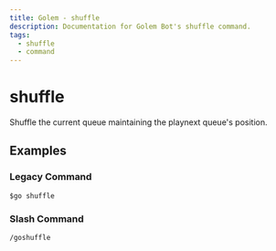 ```yaml
---
title: Golem - shuffle
description: Documentation for Golem Bot's shuffle command.
tags:
  - shuffle
  - command
---
```


# shuffle <badge text="LocalMusic*" type="localmusic-badge optional-mod-badge tooltip-root"/> <badge text="Youtube*" type="youtube-badge optional-mod-badge tooltip-root"/>

Shuffle the current queue maintaining the playnext queue's position.

## Examples

### Legacy Command

```
$go shuffle
```

### Slash Command

```
/goshuffle
```






